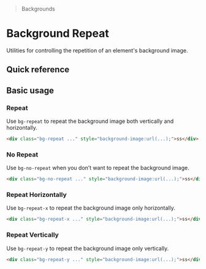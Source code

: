 > Backgrounds

# Background Repeat
Utilities for controlling the repetition of an element's background image.

## Quick reference
<qr-table />

## Basic usage
### Repeat
Use `bg-repeat` to repeat the background image both vertically and horizontally.

<container>
  <div class="h-144 bg-repeat rounded-8 pd-bg-white dark:pd-bg-slate-800 dark:border dark:pd-border-slate-200/20" style="background-image:url(/repeatable.png);background-size:10%"></div>
</container>

```html
<div class="bg-repeat ..." style="background-image:url(...);">ss</div>
```

### No Repeat
Use `bg-no-repeat` when you don’t want to repeat the background image.

<container>
  <div class="h-144 bg-no-repeat bg-center rounded-8 pd-bg-white dark:pd-bg-slate-800 dark:border dark:pd-border-slate-200/20" style="background-image:url(/repeatable.png);background-size:10%"></div>
</container>

```html
<div class="bg-no-repeat ..." style="background-image:url(...);">ss</div>
```

### Repeat Horizontally
Use `bg-repeat-x` to repeat the background image only horizontally.

<container>
  <div class="h-144 bg-repeat-x bg-center rounded-8 pd-bg-white dark:pd-bg-slate-800 dark:border dark:pd-border-slate-200/20" style="background-image:url(/repeatable.png);background-size:10%"></div>
</container>

```html
<div class="bg-repeat-x ..." style="background-image:url(...);">ss</div>
```

### Repeat Vertically
Use `bg-repeat-y` to repeat the background image only vertically.

<container>
  <div class="h-144 bg-repeat-y bg-center rounded-8 pd-bg-white dark:pd-bg-slate-800 dark:border dark:pd-border-slate-200/20" style="background-image:url(/repeatable.png);background-size:10%"></div>
</container>

```html
<div class="bg-repeat-y ..." style="background-image:url(...);">ss</div>
```

